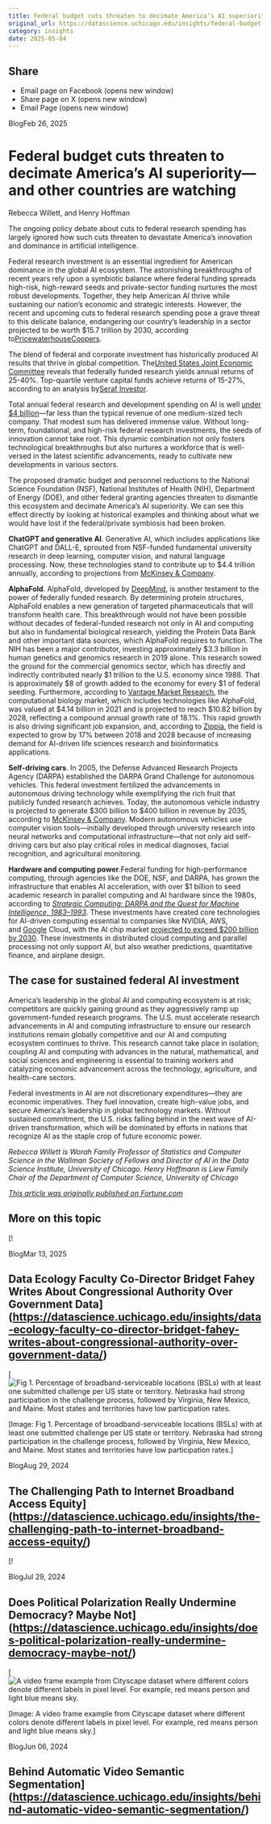 ```yaml
---
title: Federal budget cuts threaten to decimate America’s AI superiority—and other countries are watching – DSI
original_url: https://datascience.uchicago.edu/insights/federal-budget-cuts-threaten-to-decimate-americas-ai-superiority-and-other-countries-are-watching
category: insights
date: 2025-05-04
---
```


## Share

* Email page on Facebook (opens new window)
* Share page on X (opens new window)
* Email Page (opens new window)

<!-- Table-like structure detected -->

BlogFeb 26, 2025

# Federal budget cuts threaten to decimate America’s AI superiority—and other countries are watching

Rebecca Willett, and Henry Hoffman

The ongoing policy debate about cuts to federal research spending has largely ignored how such cuts threaten to devastate America’s innovation and dominance in artificial intelligence.

Federal research investment is an essential ingredient for American dominance in the global AI ecosystem. The astonishing breakthroughs of recent years rely upon a symbiotic balance where federal funding spreads high-risk, high-reward seeds and private-sector funding nurtures the most robust developments. Together, they help American AI thrive while sustaining our nation’s economic and strategic interests. However, the recent and upcoming cuts to federal research spending pose a grave threat to this delicate balance, endangering our country’s leadership in a sector projected to be worth $15.7 trillion by 2030, according to[PricewaterhouseCoopers](https://www.pwc.com/gx/en/issues/artificial-intelligence/publications/artificial-intelligence-study.html).

The blend of federal and corporate investment has historically produced AI results that thrive in global competition. The[United States Joint Economic Committee](https://web.archive.org/web/20150412003136/http:/www.faseb.org/portals/2/pdfs/opa/2008/nih_research_benefits.pdf) reveals that federally funded research yields annual returns of 25-40%. Top-quartile venture capital funds achieve returns of 15-27%, according to an analysis by[Seraf Investor](https://seraf-investor.com/compass/article/dividing-pie-how-venture-fund-economics-work-part-ii).

Total annual federal research and development spending on AI is well [under $4 billion](https://federalbudgetiq.com/insights/federal-ai-and-it-research-and-development-spending-analysis/#:~:text=NITRD%20reports%20total%20AI%20funding,%E2%80%9Ccrosscut%2C%E2%80%9D%20AI%20funding.)—far less than the typical revenue of one medium-sized tech company. That modest sum has delivered immense value. Without long-term, foundational, and high-risk federal research investments, the seeds of innovation cannot take root. This dynamic combination not only fosters technological breakthroughs but also nurtures a workforce that is well-versed in the latest scientific advancements, ready to cultivate new developments in various sectors.

The proposed dramatic budget and personnel reductions to the National Science Foundation (NSF), National Institutes of Health (NIH), Department of Energy (DOE), and other federal granting agencies threaten to dismantle this ecosystem and decimate America’s AI superiority. We can see this effect directly by looking at historical examples and thinking about what we would have lost if the federal/private symbiosis had been broken.

**ChatGPT and generative AI**. Generative AI, which includes applications like ChatGPT and DALL-E, sprouted from NSF-funded fundamental university research in deep learning, computer vision, and natural language processing. Now, these technologies stand to contribute up to $4.4 trillion annually, according to projections from [McKinsey & Company](https://www.mckinsey.com/capabilities/mckinsey-digital/our-insights/the-economic-potential-of-generative-ai-the-next-productivity-frontier).

**AlphaFold**. AlphaFold, developed by [DeepMind](https://fortune.com/company/deepmind/), is another testament to the power of federally funded research. By determining protein structures, AlphaFold enables a new generation of targeted pharmaceuticals that will transform health care. This breakthrough would not have been possible without decades of federal-funded research not only in AI and computing but also in fundamental biological research, yielding the Protein Data Bank and other important data sources, which AlphaFold requires to function. The NIH has been a major contributor, investing approximately $3.3 billion in human genetics and genomics research in 2019 alone. This research sowed the ground for the commercial genomics sector, which has directly and indirectly contributed nearly $1 trillion to the U.S. economy since 1988. That is approximately $8 of growth added to the economy for every $1 of federal seeding. Furthermore, according to [Vantage Market Research](https://www.globenewswire.com/news-release/2022/02/14/2384117/0/en/Computational-Biology-Market-to-Reach-USD-10-82-Billion-by-2028-Recent-Improvements-in-R-D-of-Bioinformatics-Application-of-Data-Analytical-Theoretical-Methods-is-Expected-to-Drive.html), the computational biology market, which includes technologies like AlphaFold, was valued at $4.14 billion in 2021 and is projected to reach $10.82 billion by 2028, reflecting a compound annual growth rate of 18.1%. This rapid growth is also driving significant job expansion, and, according to [Zippia](https://www.zippia.com/computational-biologist-jobs/trends/), the field is expected to grow by 17% between 2018 and 2028 because of increasing demand for AI-driven life sciences research and bioinformatics applications.

**Self-driving cars**. In 2005, the Defense Advanced Research Projects Agency (DARPA) established the DARPA Grand Challenge for autonomous vehicles. This federal investment fertilized the advancements in autonomous driving technology while exemplifying the rich fruit that publicly funded research achieves. Today, the autonomous vehicle industry is projected to generate $300 billion to $400 billion in revenue by 2035, according to [McKinsey & Company](https://www.mckinsey.com/industries/automotive-and-assembly/our-insights/autonomous-drivings-future-convenient-and-connected). Modern autonomous vehicles use computer vision tools—initially developed through university research into neural networks and computational infrastructure—that not only aid self-driving cars but also play critical roles in medical diagnoses, facial recognition, and agricultural monitoring.

**Hardware and computing power**.Federal funding for high-performance computing, through agencies like the DOE, NSF, and DARPA, has grown the infrastructure that enables AI acceleration, with over $1 billion to seed academic research in parallel computing and AI hardware since the 1980s, according to [*Strategic Computing: DARPA and the Quest for Machine Intelligence, 1983–1993*](https://gwern.net/doc/cs/hardware/2002-roland-strategiccomputing-darpaandthequestformachineintelligence19831993.pdf). These investments have created core technologies for AI-driven computing essential to companies like NVIDIA, AWS, and [Google](https://fortune.com/company/alphabet/) Cloud, with the AI chip market [projected to exceed $200 billion by 2030](https://finance.yahoo.com/news/artificial-intelligence-chip-market-projected-163000015.html?utm_source=chatgpt.com). These investments in distributed cloud computing and parallel processing not only support AI, but also weather predictions, quantitative finance, and airplane design.

## **The case for sustained federal AI investment**

America’s leadership in the global AI and computing ecosystem is at risk; competitors are quickly gaining ground as they aggressively ramp up government-funded research programs. The U.S. must accelerate research advancements in AI and computing infrastructure to ensure our research institutions remain globally competitive and our AI and computing ecosystem continues to thrive. This research cannot take place in isolation; coupling AI and computing with advances in the natural, mathematical, and social sciences and engineering is essential to training workers and catalyzing economic advancement across the technology, agriculture, and health-care sectors.

Federal investments in AI are not discretionary expenditures—they are economic imperatives. They fuel innovation, create high-value jobs, and secure America’s leadership in global technology markets. Without sustained commitment, the U.S. risks falling behind in the next wave of AI-driven transformation, which will be dominated by efforts in nations that recognize AI as the staple crop of future economic power.

*Rebecca Willett is Worah Family Professor of Statistics and Computer Science in the Wallman Society of Fellows and Director of AI in the Data Science Institute, University of Chicago.* *Henry Hoffmann is Liew Family Chair of the Department of Computer Science, University of Chicago*

[*This article was originally published on Fortune.com*](https://fortune.com/2025/02/25/federal-budget-cuts-threaten-america-ai-tech-superiority/)

## More on this topic

[!

BlogMar 13, 2025

## Data Ecology Faculty Co-Director Bridget Fahey Writes About Congressional Authority Over Government Data](https://datascience.uchicago.edu/insights/data-ecology-faculty-co-director-bridget-fahey-writes-about-congressional-authority-over-government-data/)
[![Fig 1. Percentage of broadband-serviceable locations (BSLs) with at least one submitted challenge per US state or territory. Nebraska had strong participation in the challenge process, followed by Virginia, New Mexico, and Maine. Most states and territories have low participation rates.](https://datascience.uchicago.edu/wp-content/uploads/2024/08/Fig1-750x500.png)

[Image: Fig 1. Percentage of broadband-serviceable locations (BSLs) with at least one submitted challenge per US state or territory. Nebraska had strong participation in the challenge process, followed by Virginia, New Mexico, and Maine. Most states and territories have low participation rates.]

BlogAug 29, 2024

## The Challenging Path to Internet Broadband Access Equity](https://datascience.uchicago.edu/insights/the-challenging-path-to-internet-broadband-access-equity/)
[!

BlogJul 29, 2024

## Does Political Polarization Really Undermine Democracy? Maybe Not](https://datascience.uchicago.edu/insights/does-political-polarization-really-undermine-democracy-maybe-not/)
[![A video frame example from Cityscape dataset where different colors denote different labels in pixel level. For example, red means person and light blue means sky.](https://datascience.uchicago.edu/wp-content/uploads/2024/05/cityscape-750x500.png)

[Image: A video frame example from Cityscape dataset where different colors denote different labels in pixel level. For example, red means person and light blue means sky.]

BlogJun 06, 2024

## Behind Automatic Video Semantic Segmentation](https://datascience.uchicago.edu/insights/behind-automatic-video-semantic-segmentation/)